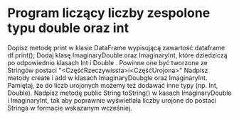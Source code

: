 # Program liczący liczby zespolone typu double oraz int

Dopisz metodę print w klasie DataFrame wypisującą zawartość dataframe df.print();
Dodaj klasę ImaginaryDouble oraz ImaginaryInt, które dziedziczą po odpowiednio klasach Int i Double . Powinne one być tworzone ze Stringów postaci "<CzęśćRzeczywissta>i<CzęśćUrojona>"
Nadpisz metody create i add w klasach ImaginaryDoubgle oraz ImaginaryInt. Pamiętaj, że do liczb urojonych możemy też dodawać inne typy (np. Int, Double).
Nadpisz metodę public String toString() w kasach ImaginaryDouble i ImaginaryInt, tak aby poprawnie wyświetlała liczby urojone do postaci Stringa w formacie wskazanym wcześniej.
